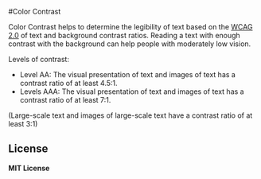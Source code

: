 #Color Contrast

Color Contrast helps to determine the legibility of text based on the [WCAG 2.0](https://www.w3.org/TR/WCAG20/#guidelines) of text and background contrast ratios. Reading a text with enough contrast with the background can help people with moderately low vision.

Levels of contrast:
- Level AA: The visual presentation of text and images of text has a contrast ratio of at least 4.5:1. 
- Levels AAA: The visual presentation of text and images of text has a contrast ratio of at least 7:1.

(Large-scale text and images of large-scale text have a contrast ratio of at least 3:1)


## License

__MIT License__